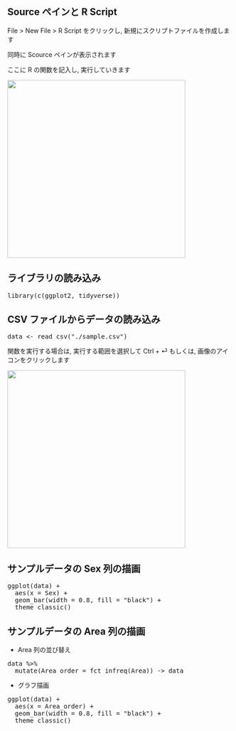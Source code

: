 ## Source ペインと R Script

File > New File > R Script をクリックし, 新規にスクリプトファイルを作成します

同時に Scource ペインが表示されます

ここに R の関数を記入し, 実行していきます

<img src='https://i.gyazo.com/d2ad27119c6d7ad8c75b71821666901c.png' width='400'>

## ライブラリの読み込み

<pre class="file" data-target="clipboard">
library(c(ggplot2, tidyverse))
</pre>

## CSV ファイルからデータの読み込み

<pre class="file" data-target="clipboard">
data <- read_csv("./sample.csv")
</pre>

関数を実行する場合は, 実行する範囲を選択して Ctrl + &#9166; もしくは, 画像のアイコンをクリックします

<img src='https://i.gyazo.com/02e650725f1abc075314016b5d20220c.png' width='400'>

## サンプルデータの Sex 列の描画

<pre class="file" data-target="clipboard">
ggplot(data) +
  aes(x = Sex) +
  geom_bar(width = 0.8, fill = "black") +
  theme_classic()
</pre>

## サンプルデータの Area 列の描画

- Area 列の並び替え

<pre class="file" data-target="clipboard">
data %>%
  mutate(Area_order = fct_infreq(Area)) -> data
</pre>

- グラフ描画

<pre class="file" data-target="clipboard">
ggplot(data) +
  aes(x = Area_order) +
  geom_bar(width = 0.8, fill = "black") +
  theme_classic()
</pre>
